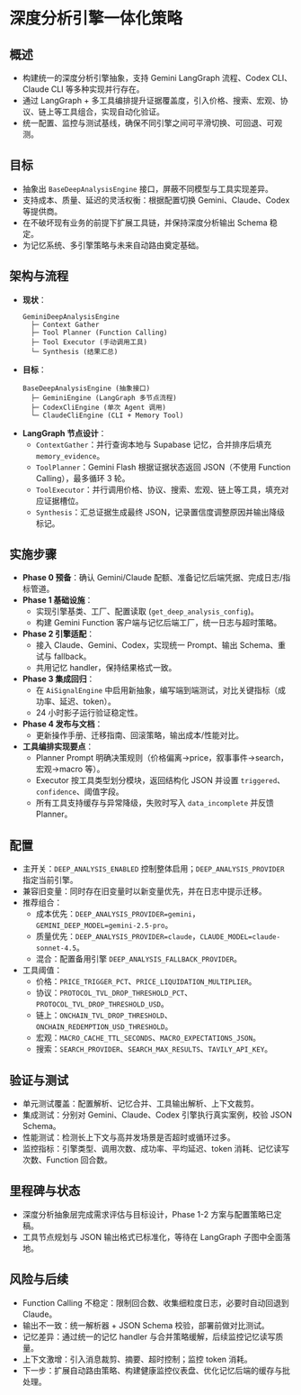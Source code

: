 # 深度分析引擎一体化策略

## 概述
- 构建统一的深度分析引擎抽象，支持 Gemini LangGraph 流程、Codex CLI、Claude CLI 等多种实现并行存在。
- 通过 LangGraph + 多工具编排提升证据覆盖度，引入价格、搜索、宏观、协议、链上等工具组合，实现自动化验证。
- 统一配置、监控与测试基线，确保不同引擎之间可平滑切换、可回退、可观测。

## 目标
- 抽象出 `BaseDeepAnalysisEngine` 接口，屏蔽不同模型与工具实现差异。
- 支持成本、质量、延迟的灵活权衡：根据配置切换 Gemini、Claude、Codex 等提供商。
- 在不破坏现有业务的前提下扩展工具链，并保持深度分析输出 Schema 稳定。
- 为记忆系统、多引擎策略与未来自动路由奠定基础。

## 架构与流程
- **现状**：
  ```
  GeminiDeepAnalysisEngine
    ├─ Context Gather
    ├─ Tool Planner (Function Calling)
    ├─ Tool Executor (手动调用工具)
    └─ Synthesis (结果汇总)
  ```
- **目标**：
  ```
  BaseDeepAnalysisEngine (抽象接口)
    ├─ GeminiEngine (LangGraph 多节点流程)
    ├─ CodexCliEngine (单次 Agent 调用)
    └─ ClaudeCliEngine (CLI + Memory Tool)
  ```
- **LangGraph 节点设计**：
  - `ContextGather`：并行查询本地与 Supabase 记忆，合并排序后填充 `memory_evidence`。
  - `ToolPlanner`：Gemini Flash 根据证据状态返回 JSON（不使用 Function Calling），最多循环 3 轮。
  - `ToolExecutor`：并行调用价格、协议、搜索、宏观、链上等工具，填充对应证据槽位。
  - `Synthesis`：汇总证据生成最终 JSON，记录置信度调整原因并输出降级标记。

## 实施步骤
- **Phase 0 预备**：确认 Gemini/Claude 配额、准备记忆后端凭据、完成日志/指标管道。
- **Phase 1 基础设施**：
  - 实现引擎基类、工厂、配置读取 (`get_deep_analysis_config`)。
  - 构建 Gemini Function 客户端与记忆后端工厂，统一日志与超时策略。
- **Phase 2 引擎适配**：
  - 接入 Claude、Gemini、Codex，实现统一 Prompt、输出 Schema、重试与 fallback。
  - 共用记忆 handler，保持结果格式一致。
- **Phase 3 集成回归**：
  - 在 `AiSignalEngine` 中启用新抽象，编写端到端测试，对比关键指标（成功率、延迟、token）。
  - 24 小时影子运行验证稳定性。
- **Phase 4 发布与文档**：
  - 更新操作手册、迁移指南、回滚策略，输出成本/性能对比。
- **工具编排实现要点**：
  - Planner Prompt 明确决策规则（价格偏离→price，叙事事件→search，宏观→macro 等）。
  - Executor 按工具类型划分模块，返回结构化 JSON 并设置 `triggered`、`confidence`、阈值字段。
  - 所有工具支持缓存与异常降级，失败时写入 `data_incomplete` 并反馈 Planner。

## 配置
- 主开关：`DEEP_ANALYSIS_ENABLED` 控制整体启用；`DEEP_ANALYSIS_PROVIDER` 指定当前引擎。
- 兼容旧变量：同时存在旧变量时以新变量优先，并在日志中提示迁移。
- 推荐组合：
  - 成本优先：`DEEP_ANALYSIS_PROVIDER=gemini`，`GEMINI_DEEP_MODEL=gemini-2.5-pro`。
  - 质量优先：`DEEP_ANALYSIS_PROVIDER=claude`，`CLAUDE_MODEL=claude-sonnet-4.5`。
  - 混合：配置备用引擎 `DEEP_ANALYSIS_FALLBACK_PROVIDER`。
- 工具阈值：
  - 价格：`PRICE_TRIGGER_PCT`、`PRICE_LIQUIDATION_MULTIPLIER`。
  - 协议：`PROTOCOL_TVL_DROP_THRESHOLD_PCT`、`PROTOCOL_TVL_DROP_THRESHOLD_USD`。
  - 链上：`ONCHAIN_TVL_DROP_THRESHOLD`、`ONCHAIN_REDEMPTION_USD_THRESHOLD`。
  - 宏观：`MACRO_CACHE_TTL_SECONDS`、`MACRO_EXPECTATIONS_JSON`。
  - 搜索：`SEARCH_PROVIDER`、`SEARCH_MAX_RESULTS`、`TAVILY_API_KEY`。

## 验证与测试
- 单元测试覆盖：配置解析、记忆合并、工具输出解析、上下文裁剪。
- 集成测试：分别对 Gemini、Claude、Codex 引擎执行真实案例，校验 JSON Schema。
- 性能测试：检测长上下文与高并发场景是否超时或循环过多。
- 监控指标：引擎类型、调用次数、成功率、平均延迟、token 消耗、记忆读写次数、Function 回合数。

## 里程碑与状态
- 深度分析抽象层完成需求评估与目标设计，Phase 1-2 方案与配置策略已定稿。
- 工具节点规划与 JSON 输出格式已标准化，等待在 LangGraph 子图中全面落地。

## 风险与后续
- Function Calling 不稳定：限制回合数、收集细粒度日志，必要时自动回退到 Claude。
- 输出不一致：统一解析器 + JSON Schema 校验，部署前做对比测试。
- 记忆差异：通过统一的记忆 handler 与合并策略缓解，后续监控记忆读写质量。
- 上下文激增：引入消息裁剪、摘要、超时控制；监控 token 消耗。
- 下一步：扩展自动路由策略、构建健康监控仪表盘、优化记忆后端的缓存与批处理。
